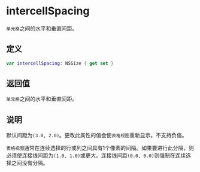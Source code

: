 # intercellSpacing

`单元格`之间的水平和垂直间距。

## 定义

```swift
var intercellSpacing: NSSize { get set }
```

## 返回值

`单元格`之间的水平和垂直间距。

## 说明

默认间距为`(3.0, 2.0)`。更改此属性的值会使`表格视图`重新显示。不支持负值。

`表格视图`通常在连续选择的行或列之间具有1个像素的间隔。如果要进行此分隔，则必须使连接线间距为`(1.0, 1.0)`或更大。连接线间距`(0.0, 0.0)`则强制在连续选择之间没有分隔。

